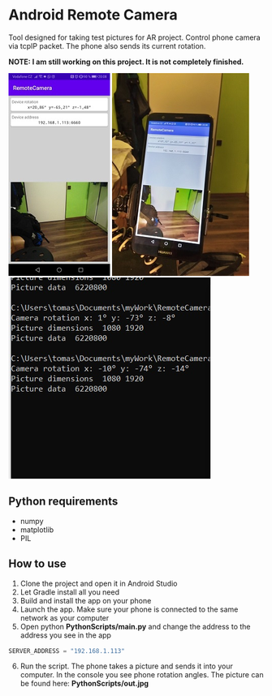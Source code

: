 # Android Remote Camera
Tool designed for taking test pictures for AR project. Control phone camera via tcpIP packet. The phone also sends its current rotation.

**NOTE: I am still working on this project. It is not completely finished.**

![Img 3](./doc/img3.jpg) ![Img 1](./doc/img1.jpg) ![Img 2](./doc/img2.jpg)

## Python requirements
 - numpy
 - matplotlib
 - PIL

## How to use
 1. Clone the project and open it in Android Studio
 2. Let Gradle install all you need
 3. Build and install the app on your phone
 4. Launch the app. Make sure your phone is connected to the same network as your computer
 5. Open python **PythonScripts/main.py** and change the address to the address you see in the app
```python
SERVER_ADDRESS = "192.168.1.113"
```
 6. Run the script. The phone takes a picture and sends it into your computer. In the console you see phone rotation angles. The picture can be found here:  **PythonScripts/out.jpg**

